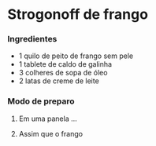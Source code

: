 
# Strogonoff de frango

### Ingredientes

* 1 quilo de peito de frango sem pele
* 1 tablete de caldo de galinha
* 3 colheres de sopa de óleo
* 2 latas de creme de leite


### Modo de preparo

1. Em uma panela ...

2. Assim que o frango

